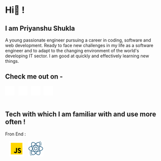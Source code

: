 # Hi👋 !

## I am Priyanshu Shukla

A young passionate engineer pursuing a career in coding, software and web development. Ready to face new challenges in my life as a software engineer and to adapt to the changing environment of the world's developing IT sector. I am good at quickly and effectively learning new things.

## Check me out on -

<div>
  <a href="https://www.linkedin.com/in/prianshukla/" target="_blank"><img src="./images/linkedin-30.png"></a>&nbsp;&nbsp;
  <a href="https://leetcode.com/priyanshushukla5555/" target="_blank"><img src="./images/leetcode.png"></a>&nbsp;&nbsp;
  <a href="https://www.instagram.com/_prianshukla/" target="_blank"><img src="./images/instagram-30.png"></a>&nbsp;&nbsp;
  <a href="https://codepen.io/prianshukla" target="_blank"><img src="./images/codepen-30.png"></a>
</div>
<br>

## Tech with which I am familiar with and use more often !

  Fron End :
  
  &nbsp;&nbsp;&nbsp;<img src="./images/javascript-50.png" style="width:50px">&nbsp;&nbsp;&nbsp;<img src="./images/react-50.png">


<!---
csePriyanshu/csePriyanshu is a ✨ special ✨ repository because its `README.md` (this file) appears on your GitHub profile.
You can click the Preview link to take a look at your changes.
--->
